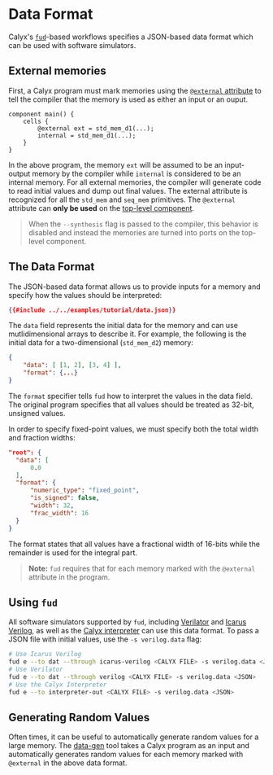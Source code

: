 # Data Format

Calyx's [`fud`][fud]-based workflows specifies a JSON-based data format which can be used with software simulators.

## External memories

First, a Calyx program must mark memories using the [`@external` attribute][ext-attr] to tell the compiler that the memory is used as either an input or an ouput.

```
component main() {
    cells {
        @external ext = std_mem_d1(...);
        internal = std_mem_d1(...);
    }
}
```

In the above program, the memory `ext` will be assumed to be an input-output memory by the compiler while `internal` is considered to be an internal memory.
For all external memories, the compiler will generate code to read initial values and dump out final values.
The external attribute is recognized for all the `std_mem` and `seq_mem` primitives.
The `@external` attribute can **only be used** on the [top-level component][toplevel-attr].

> When the `--synthesis` flag is passed to the compiler, this behavior is disabled and instead the memories are turned into ports on the top-level component.


## The Data Format

The JSON-based data format allows us to provide inputs for a memory and specify how the values should be interpreted:
```json
{{#include ../../examples/tutorial/data.json}}
```

The `data` field represents the initial data for the memory and can use mutlidimensional arrays to describe it. For example, the following is the initial data for a two-dimensional (`std_mem_d2`) memory:

```json
{
    "data": [ [1, 2], [3, 4] ],
    "format": {...}
}
```

The `format` specifier tells `fud` how to interpret the values in the data field. The original program specifies that all values should be treated as 32-bit, unsigned values.

In order to specify fixed-point values, we must specify both the total width and fraction widths:
```json
"root": {
  "data": [
      0.0
  ],
  "format": {
      "numeric_type": "fixed_point",
      "is_signed": false,
      "width": 32,
      "frac_width": 16
  }
}
```
The format states that all values have a fractional width of 16-bits while the remainder is used for the integral part.

> **Note:** `fud` requires that for each memory marked with the `@external` attribute in the program.

## Using `fud`

All software simulators supported by `fud`, including [Verilator][] and [Icarus Verilog][iv], as well as the [Calyx interpreter][interpreter] can use this data format.
To pass a JSON file with initial values, use the `-s verilog.data` flag:

```bash
# Use Icarus Verilog
fud e --to dat --through icarus-verilog <CALYX FILE> -s verilog.data <JSON>
# Use Verilator
fud e --to dat --through verilog <CALYX FILE> -s verilog.data <JSON>
# Use the Calyx Interpreter
fud e --to interpreter-out <CALYX FILE> -s verilog.data <JSON>
```

## Generating Random Values

Often times, it can be useful to automatically generate random values for a large memory. The [data-gen][] tool takes a Calyx program as an input and automatically generates random values for each memory marked with `@external` in the above data format.



[toplevel-attr]: attributes.md#toplevel
[ext-attr]: attributed.md#external
[fud]: ../fud/index.md
[data-gen]: ../tools/data-gen.md
[iv]: ../fud/index.md#icarus-verilog
[verilator]: ../fud/index.md#verilator
[interpreter]: ../interpreter.md